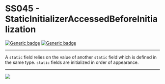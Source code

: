 # SS045 - StaticInitializerAccessedBeforeInitialization

[![Generic badge](https://img.shields.io/badge/Severity-Error-red.svg)](https://shields.io/) [![Generic badge](https://img.shields.io/badge/CodeFix-No-lightgrey.svg)](https://shields.io/)

---

A `static` field relies on the value of another `static` field which is defined in the same type. `static` fields are initialized in order of appearance.

---

![](./attachments/SS001.gif)